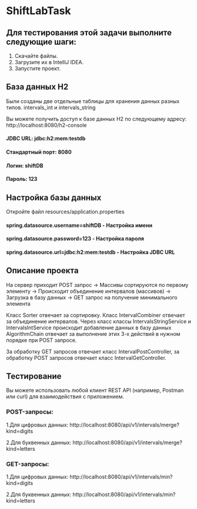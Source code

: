 # ShiftLabTask

## Для тестирования этой задачи выполните следующие шаги:

1. Скачайте файлы.
2. Загрузите их в IntelliJ IDEA.
3. Запустите проект.

## База данных H2 

Были созданы две отдельные таблицы для хранения данных разных типов. intervals_int и intervals_string

Вы можете получить доступ к базе данных H2 по следующему адресу: http://localhost:8080/h2-console

#### JDBC URL: jdbc:h2:mem:testdb

#### Стандартный порт: 8080

#### Логин: shiftDB
#### Пароль: 123

## Настройка базы данных

Откройте файл resources/application.properties

#### spring.datasource.username=shiftDB - Настройка имени 
#### spring.datasource.password=123 - Настройка пароля
#### spring.datasource.url=jdbc:h2:mem:testdb - Настройка JDBC URL

## Описание проекта
На сервер приходит POST запрос -> Массивы сортируются по первому элементу -> Происходит объединение интервалов (массивов) -> Загрузка в базу данных -> GET запрос на получение минимального элемента

Класс Sorter отвечает за сортировку.
Класс IntervalCombiner отвечает за объединение интервалов. 
Через класс классы IntervalsStringService и IntervalsIntService происходит добавление данных в базу данных
AlgorithmChain отвечает за выполнение этих 3-х действий в нужном порядке при POST запросе.

За обработку GET запросов отвечает класс IntervalPostController, за обработку POST запросов отвечает класс IntervalGetController.

## Тестирование

Вы можете использовать любой клиент REST API (например, Postman или curl) для взаимодействия с приложением.
### POST-запросы:
  1.Для цифровых данных: http://localhost:8080/api/v1/intervals/merge?kind=digits

  2.Для буквенных данных: http://localhost:8080/api/v1/intervals/merge?kind=letters

### GET-запросы:
  1.Для цифровых данных: http://localhost:8080/api/v1/intervals/min?kind=digits

  2.Для буквенных данных: http://localhost:8080/api/v1/intervals/min?kind=letters

